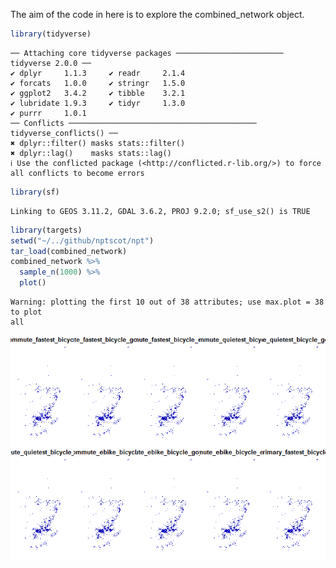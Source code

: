 
The aim of the code in here is to explore the combined_network object.

``` r
library(tidyverse)
```

    ── Attaching core tidyverse packages ──────────────────────── tidyverse 2.0.0 ──
    ✔ dplyr     1.1.3     ✔ readr     2.1.4
    ✔ forcats   1.0.0     ✔ stringr   1.5.0
    ✔ ggplot2   3.4.2     ✔ tibble    3.2.1
    ✔ lubridate 1.9.3     ✔ tidyr     1.3.0
    ✔ purrr     1.0.1     
    ── Conflicts ────────────────────────────────────────── tidyverse_conflicts() ──
    ✖ dplyr::filter() masks stats::filter()
    ✖ dplyr::lag()    masks stats::lag()
    ℹ Use the conflicted package (<http://conflicted.r-lib.org/>) to force all conflicts to become errors

``` r
library(sf)
```

    Linking to GEOS 3.11.2, GDAL 3.6.2, PROJ 9.2.0; sf_use_s2() is TRUE

``` r
library(targets)
setwd("~/../github/nptscot/npt")
tar_load(combined_network)
combined_network %>% 
  sample_n(1000) %>% 
  plot()
```

    Warning: plotting the first 10 out of 38 attributes; use max.plot = 38 to plot
    all

![](test-combined_network_outputs_files/figure-commonmark/unnamed-chunk-1-1.png)
